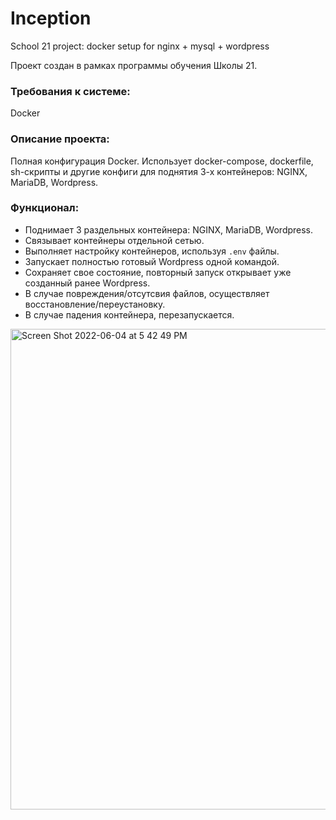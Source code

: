 # Inception
School 21 project: docker setup for nginx + mysql + wordpress

Проект создан в рамках программы обучения Школы 21.

### Требования к системе:
Docker

### Описание проекта:
Полная конфигурация Docker. Использует docker-compose, dockerfile, sh-скрипты и другие конфиги для поднятия 3-х контейнеров: NGINX, MariaDB, Wordpress.

### Функционал:
- Поднимает 3 раздельных контейнера: NGINX, MariaDB, Wordpress.
- Связывает контейнеры отдельной сетью.
- Выполняет настройку контейнеров, используя `.env` файлы.
- Запускает полностью готовый Wordpress одной командой.
- Сохраняет свое состояние, повторный запуск открывает уже созданный ранее Wordpress.
- В случае повреждения/отсутсвия файлов, осуществляет восстановление/переустановку.
- В случае падения контейнера, перезапускается.

<img width="769" alt="Screen Shot 2022-06-04 at 5 42 49 PM" src="https://user-images.githubusercontent.com/46578554/172007949-b2d75298-3e6c-4bbd-bbbd-723dd1bf2043.png">
